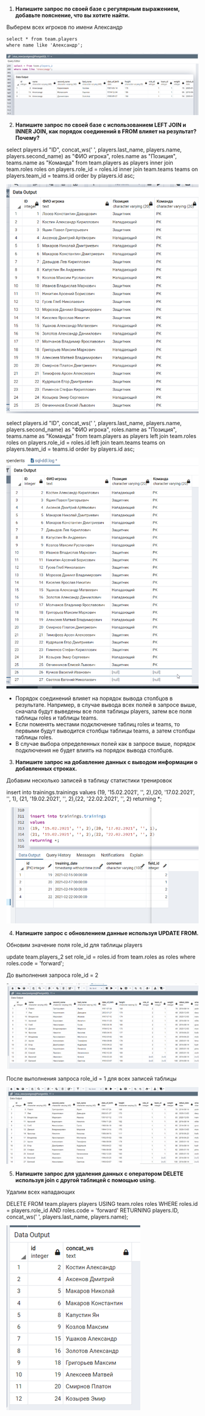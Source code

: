 1.  **Напишите запрос по своей базе с регулярным выражением, добавьте пояснение, что вы хотите найти.**

Выберем всех игроков по имени Александр

    select * from team.players
    where name like 'Александр';

![5_1](images/5_1.png)

2.  **Напишите запрос по своей базе с использованием LEFT JOIN и INNER JOIN, как порядок соединений в FROM влияет на результат? Почему?**

  select 
  players.id "ID",
  concat_ws(' ', players.last_name, players.name, players.second_name) as "ФИО игрока",
  roles.name as "Позиция",
  teams.name as "Команда"
  from team.players as players
  inner join team.roles roles on players.role_id = roles.id
  inner join team.teams teams on players.team_id = teams.id
  order by players.id asc;
  
![5_2](images/5_2.png)

  select 
  players.id "ID",
  concat_ws(' ', players.last_name, players.name, players.second_name) as "ФИО игрока",
  roles.name as "Позиция",
  teams.name as "Команда"
  from team.players as players
  left join team.roles roles on players.role_id = roles.id
  left join team.teams teams on players.team_id = teams.id
  order by players.id asc;

![5_3](images/5_3.png)

* Порядок соединений влияет на порядок вывода столбцов в результате. Например, в случае вывода всех полей в запросе выше, сначала будут выведены все поля таблицы players, 
затем все поля таблицы roles и таблицы teams.
* Если поменять местами подключение таблиц roles и teams, то первыми будут выводится столбцы таблицы teams, а затем столбцы таблицы roles.
* В случае выбора определенных полей как в запросе выше, порядок подключения не будет влиять на порядок вывода столбцов.

3.  **Напишите запрос на добавление данных с выводом информации о добавленных строках.**

Добавим несколько записей в таблицу статистики тренировок

  insert into trainings.trainings
  values 
  (19, '15.02.2021', '', 2),(20, '17.02.2021', '', 1),
  (21, '19.02.2021', '', 2),(22, '22.02.2021', '', 2)
  returning *;


![5_4](images/5_4.png)

4.  **Напишите запрос с обновлением данные используя UPDATE FROM.**

Обновим значение поля role_id для таблицы players

  update team.players_2
  set role_id = roles.id
  from team.roles as roles
  where roles.code = 'forward';

До выполнения запроса role_id = 2

![5_5](images/5_5.png)

После выполнения запроса role_id = 1 для всех записей таблицы

![5_6](images/5_6.png)


5.  **Напишите запрос для удаления данных с оператором DELETE используя join с другой таблицей с помощью using.**

Удалим всех нападающих

  DELETE FROM team.players players
  USING team.roles roles
  WHERE roles.id = players.role_id AND roles.code = 'forward'
  RETURNING players.ID, concat_ws(' ', players.last_name, players.name);


![5_7](images/5_7.png)
